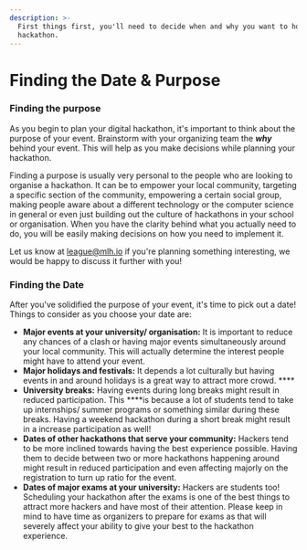 ```yaml
---
description: >-
  First things first, you'll need to decide when and why you want to host a
  hackathon.
---
```


# Finding the Date & Purpose

### Finding the purpose

As you begin to plan your digital hackathon, it's important to think about the purpose of your event. Brainstorm with your organizing team the _**why**_ behind your event. This will help as you make decisions while planning your hackathon.

Finding a purpose is usually very personal to the people who are looking to organise a hackathon. It can be to empower your local community, targeting a specific section of the community, empowering a certain social group, making people aware about a different technology or the computer science in general or even just building out the culture of hackathons in your school or organisation. When you have the clarity behind what you actually need to do, you will be easily making decisions on how you need to implement it.

Let us know at [league@mlh.io](mailto:league@mlh.io) if you're planning something interesting, we would be happy to discuss it further with you!

### Finding the Date

After you've solidified the purpose of your event, it's time to pick out a date! Things to consider as you choose your date are:

* **Major events at your university/ organisation:** It is important to reduce any chances of a clash or having major events simultaneously around your local community. This will actually determine the interest people might have to attend your event.
* **Major holidays and festivals:** It depends a lot culturally but having events in and around holidays is a great way to attract more crowd. ****
* **University breaks:** Having events during long breaks might result in reduced participation. This ****is because a lot of students tend to take up internships/ summer programs or something similar during these breaks. Having a weekend hackathon during a short break might result in a increase participation as well!
* **Dates of other hackathons that serve your community:** Hackers tend to be more inclined towards having the best experience possible. Having them to decide between two or more hackathons happening around might result in reduced participation and even affecting majorly on the registration to turn up ratio for the event.
* **Dates of major exams at your university:** Hackers are students too! Scheduling your hackathon after the exams is one of the best things to attract more hackers and have most of their attention. Please keep in mind to have time as organizers to prepare for exams as that will severely affect your ability to give your best to the hackathon experience.

